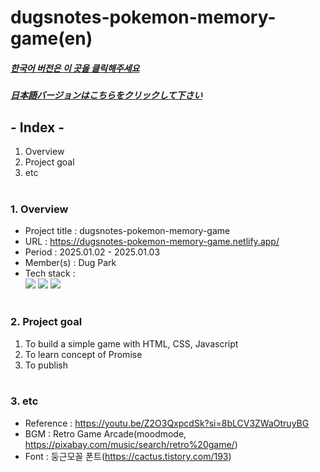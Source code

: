 # dugsnotes-pokemon-memory-game(en)

##### [한국어 버전은 이 곳을 클릭해주세요](README.md)

##### [日本語バージョンはこちらをクリックして下さい](README_JP.md)

## - Index -

1. Overview
2. Project goal
3. etc
   </br>
   </br>

### 1. Overview

- Project title : dugsnotes-pokemon-memory-game
- URL : https://dugsnotes-pokemon-memory-game.netlify.app/
- Period : 2025.01.02 - 2025.01.03
- Member(s) : Dug Park
- Tech stack : </br>
  <img src="https://img.shields.io/badge/HTML5-E34F26?style=for-the-badge&logo=HTML5&logoColor=white">
  <img src="https://img.shields.io/badge/CSS3-1572B6?style=for-the-badge&logo=CSS3&logoColor=white">
  <img src="https://img.shields.io/badge/Javascript-F7DF1E?style=for-the-badge&logo=Javascript&logoColor=white">
  </br>
  </br>

### 2. Project goal

1. To build a simple game with HTML, CSS, Javascript
2. To learn concept of Promise
3. To publish
   </br>
   </br>

### 3. etc

- Reference : https://youtu.be/Z2O3QxpcdSk?si=8bLCV3ZWaOtruyBG
- BGM : Retro Game Arcade(moodmode, https://pixabay.com/music/search/retro%20game/)
- Font : 둥근모꼴 폰트(https://cactus.tistory.com/193)
  </br>
  </br>
